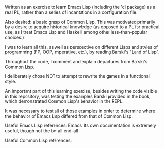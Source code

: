 Written as an exercise to learn Emacs Lisp (including the 'cl package) as a
real PL, rather than a series of incantations in a configuration file.

Also desired: a basic grasp of Common Lisp. This was motivated primarily by
a desire to acquire historical knowledge (as opposed to a PL for practical use,
as I treat Emacs Lisp and Haskell, among other less-than-popular choices.)

I was to learn all this, as well as perspective on different Lisps and styles
of programming (FP, OOP, imperative, etc.), by reading Barski's "Land of Lisp".

Throughout the code, I comment and explain departures from Barski's Common Lisp.

I deliberately chose NOT to attempt to rewrite the games in a functional style.

An important part of this learning exercise, besides writing the code visible
in this repository, was testing the examples Barski provided in the book, which
demonstrated Common Lisp's behavior in the REPL.

It was necessary to test all of those examples in order to determine where the
behavior of Emacs Lisp differed from that of Common Lisp.

Useful Emacs Lisp references:
  Emacs! Its own documentation is extremely useful, though not the be-all end-all

Useful Common Lisp references:
